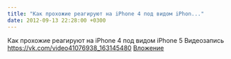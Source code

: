 ```yaml
---
title: "Как прохожие реагируют на iPhone 4 под видом iPhon..."
date: 2012-09-13 22:28:00 +0300
---
```


Как прохожие реагируют на iPhone 4 под видом iPhone 5
Видеозапись
<a class="vk-attach" href="https://vk.com/video41076938_163145480">https://vk.com/video41076938_163145480</a>
<a class="vk-attach" href="https://vk.com/video41076938_163145480">Вложение</a>
